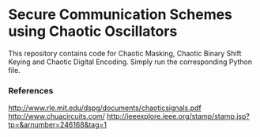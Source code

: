 # Secure Communication Schemes using Chaotic Oscillators

This repository contains code for Chaotic Masking, Chaotic Binary Shift Keying and Chaotic Digital Encoding. Simply run the corresponding Python file.

### References
http://www.rle.mit.edu/dspg/documents/chaoticsignals.pdf
http://www.chuacircuits.com/
http://ieeexplore.ieee.org/stamp/stamp.jsp?tp=&arnumber=246168&tag=1
